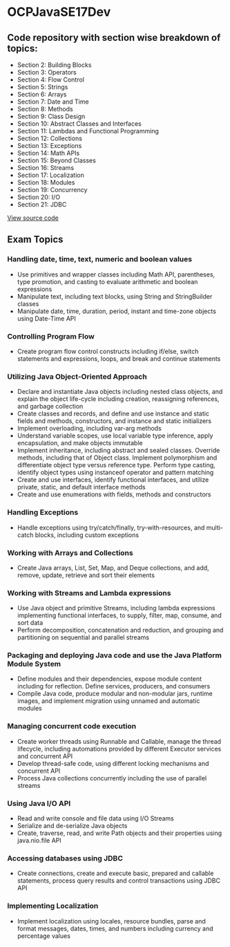 # OCPJavaSE17Dev
## Code repository with section wise breakdown of topics: 
- Section 2: Building Blocks
- Section 3: Operators
- Section 4: Flow Control
- Section 5: Strings
- Section 6: Arrays
- Section 7: Date and Time
- Section 8: Methods
- Section 9: Class Design
- Section 10: Abstract Classes and Interfaces
- Section 11: Lambdas and Functional Programming
- Section 12: Collections
- Section 13: Exceptions
- Section 14: Math APIs
- Section 15: Beyond Classes
- Section 16: Streams
- Section 17: Localization
- Section 18: Modules
- Section 19: Concurrency
- Section 20: I/O
- Section 21: JDBC
  
[View source code](https://github.com/DhruvJawalkar/OCPJavaSE17Dev/tree/bd73d35dcd62239519bc48b40bd7963d0f8953f4/OCPJavaSE17Dev/src/main/java)

## Exam Topics
### Handling date, time, text, numeric and boolean values
- Use primitives and wrapper classes including Math API, parentheses, type promotion, and casting to evaluate arithmetic and boolean expressions
- Manipulate text, including text blocks, using String and StringBuilder classes
- Manipulate date, time, duration, period, instant and time-zone objects using Date-Time API

### Controlling Program Flow
- Create program flow control constructs including if/else, switch statements and expressions, loops, and break and continue statements

### Utilizing Java Object-Oriented Approach
- Declare and instantiate Java objects including nested class objects, and explain the object life-cycle including creation, reassigning references, and garbage collection
- Create classes and records, and define and use instance and static fields and methods, constructors, and instance and static initializers
- Implement overloading, including var-arg methods
- Understand variable scopes, use local variable type inference, apply encapsulation, and make objects immutable
- Implement inheritance, including abstract and sealed classes. Override methods, including that of Object class. Implement polymorphism and differentiate object type versus reference type. Perform type casting, identify object types using instanceof operator and pattern matching
- Create and use interfaces, identify functional interfaces, and utilize private, static, and default interface methods
- Create and use enumerations with fields, methods and constructors

### Handling Exceptions
- Handle exceptions using try/catch/finally, try-with-resources, and multi-catch blocks, including custom exceptions

### Working with Arrays and Collections
- Create Java arrays, List, Set, Map, and Deque collections, and add, remove, update, retrieve and sort their elements

### Working with Streams and Lambda expressions
- Use Java object and primitive Streams, including lambda expressions implementing functional interfaces, to supply, filter, map, consume, and sort data
- Perform decomposition, concatenation and reduction, and grouping and partitioning on sequential and parallel streams

### Packaging and deploying Java code and use the Java Platform Module System
- Define modules and their dependencies, expose module content including for reflection. Define services, producers, and consumers
- Compile Java code, produce modular and non-modular jars, runtime images, and implement migration using unnamed and automatic modules

### Managing concurrent code execution
- Create worker threads using Runnable and Callable, manage the thread lifecycle, including automations provided by different Executor services and concurrent API
- Develop thread-safe code, using different locking mechanisms and concurrent API
- Process Java collections concurrently including the use of parallel streams

### Using Java I/O API
- Read and write console and file data using I/O Streams
- Serialize and de-serialize Java objects
- Create, traverse, read, and write Path objects and their properties using java.nio.file API

### Accessing databases using JDBC
- Create connections, create and execute basic, prepared and callable statements, process query results and control transactions using JDBC API

### Implementing Localization
- Implement localization using locales, resource bundles, parse and format messages, dates, times, and numbers including currency and percentage values
